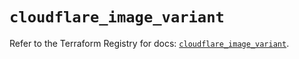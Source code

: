 # `cloudflare_image_variant`

Refer to the Terraform Registry for docs: [`cloudflare_image_variant`](https://registry.terraform.io/providers/cloudflare/cloudflare/5.8.2/docs/resources/image_variant).
